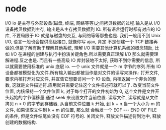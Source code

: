 # node

I/O
io 是主存与外部设备(磁盘, 终端, 网络等等)之间拷贝数据的过程.输入是从 I/O 设备拷贝数据到主存, 输出是从主存拷贝数据到 IO.
所有语言运行时都有对应的 IO 库, 不要局限于 IO 就是与磁盘的交互, 与网络等等那些也是. 我们一般用不到 Unix I/O, 语言一般也会提供高级接口, 就像你写 ajax, 肯定
不是创建一个 TCP 链接再做的.但是了解有助于理解其他系统, 理解 I/O 需要其他计算机系统的概念辅助, 比如 I/O 在进程的创建与执行中扮演关键角色.所以需要真正理解 I/O
那么就需要理解进程.反之也是. 而且有一些高级 IO 库封装地不太好, 获取不到你需要的信息, 所以就需要使用标准的 unix 底层 io.
一个 unix 文件就是一个 m 字节的序列.所有 IO 设备都被模型化为文件.所有输入输出都被当作是对文件的读写来操作.:
打开文件, 要求内核打开对应文件, 并宣告它想要访问一个 IO 设备, 内核返回一个非负的整数, 这就是文件描述符.应用就只需要记住这个文件描述符就可以了.
改变当前文件位置, 内核保持一个文件位置 k, 对于每个打开的文件初始为 0, 这个文件是文件开头起始的字节偏移量.通过 seek 来设置文件当前位置.
读写文件, 读写就是从文件拷贝 n > 0 的字节到存储器, 从当前文件位置 k 开始, 到 k + n.当一个大小为 m 的文件, 如果读取文件到 k + m 的位置, 那么就
会触发一个 EOF --- END OF FILE 的条件, 但是文件结尾处没有 EOF 符号的.
关闭文件, 释放文件描述符到池中, 释放创建的数据结构. 